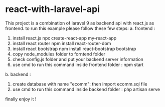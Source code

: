 # react-with-laravel-api
This project is  a combination of laravel 9 as backend api with react.js as frontend.
to run this example please follow these few steps:
a. frontend : 
1. install react.js 
npx create-react-app my-react-app
2. install react router 
npm install react-router-dom
3. install react bootstrap 
npm install react-bootstrap bootstrap
4. copy node_modules folder to forntend folder
5. check config.js folder and put your backend server information
6. use cmd to run this command inside frontend folder : npm start

b. backend :
1. create database with name "ecomm":
then import ecomm.sql file
2. use cmd to run this command inside backend folder : php artisan serve 


finally enjoy it !



